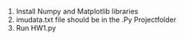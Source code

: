 1. Install Numpy and Matplotlib libraries
2. imudata.txt file should be in the .Py Projectfolder
3. Run HW1.py
